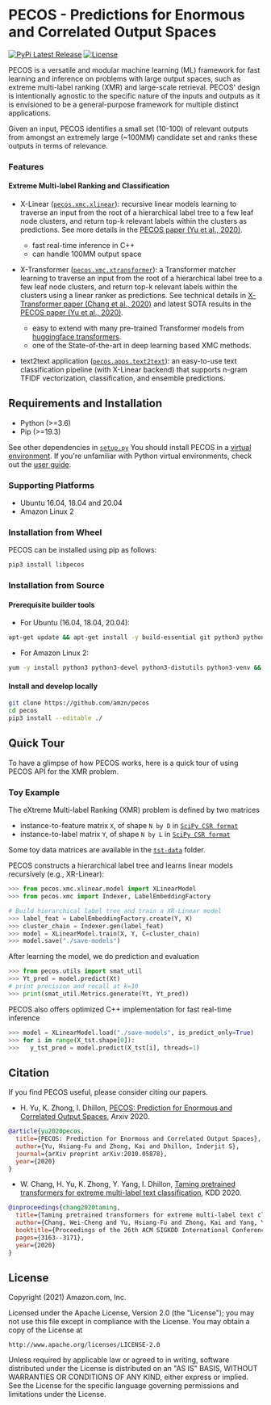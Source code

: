# PECOS - Predictions for Enormous and Correlated Output Spaces

[![PyPi Latest Release](https://img.shields.io/pypi/v/libpecos)](https://img.shields.io/pypi/v/libpecos)
[![License](https://img.shields.io/badge/License-Apache%202.0-blue.svg)](./LICENSE)

PECOS is a versatile and modular machine learning (ML) framework for fast learning and inference on problems with large output spaces, such as extreme multi-label ranking (XMR) and large-scale retrieval.
PECOS' design is intentionally agnostic to the specific nature of the inputs and outputs as it is envisioned to be a general-purpose framework for multiple distinct applications.

Given an input, PECOS identifies a small set (10-100) of relevant outputs from amongst an extremely large (~100MM) candidate set and ranks these outputs in terms of relevance. 


### Features

#### Extreme Multi-label Ranking and Classification
* X-Linear ([`pecos.xmc.xlinear`](pecos/xmc/xlinear/README.md)): recursive linear models learning to traverse an input from the root of a hierarchical label tree to a few leaf node clusters, and return top-k relevant labels within the clusters as predictions. See more details in the [PECOS paper (Yu et al., 2020)](https://arxiv.org/pdf/2010.05878.pdf).
  + fast real-time inference in C++
  + can handle 100MM output space

* X-Transformer ([`pecos.xmc.xtransformer`](pecos/xmc/xtransformer/README.md)): a Transformer matcher learning to traverse an input from the root of a hierarchical label tree to a few leaf node clusters, and return top-k relevant labels within the clusters using a linear ranker as predictions. See technical details in [X-Transformer paper (Chang et al., 2020)](https://arxiv.org/pdf/1905.02331.pdf) and latest SOTA results in the [PECOS paper (Yu et al., 2020)](https://arxiv.org/pdf/2010.05878.pdf).
  + easy to extend with many pre-trained Transformer models from [huggingface transformers](https://github.com/huggingface/transformers).
  + one of the State-of-the-art in deep learning based XMC methods.

* text2text application ([`pecos.apps.text2text`](pecos/apps/text2text/README.md)): an easy-to-use text classification pipeline (with X-Linear backend) that supports n-gram TFIDF vectorization, classification, and ensemble predictions. 



## Requirements and Installation

* Python (>=3.6)
* Pip (>=19.3)

See other dependencies in [`setup.py`](https://github.com/amzn/pecos/blob/mainline/setup.py#L135)
You should install PECOS in a [virtual environment](https://docs.python.org/3/library/venv.html).
If you're unfamiliar with Python virtual environments, check out the [user guide](https://packaging.python.org/guides/installing-using-pip-and-virtual-environments/).

### Supporting Platforms
* Ubuntu 16.04, 18.04 and 20.04
* Amazon Linux 2

### Installation from Wheel


PECOS can be installed using pip as follows:
```bash
pip3 install libpecos
```

### Installation from Source

#### Prerequisite builder tools
* For Ubuntu (16.04, 18.04, 20.04):
``` bash
apt-get update && apt-get install -y build-essential git python3 python3-distutils python3-venv
```
* For Amazon Linux 2:
``` bash
yum -y install python3 python3-devel python3-distutils python3-venv &&  yum -y install groupinstall 'Development Tools' 
```

#### Install and develop locally
```bash
git clone https://github.com/amzn/pecos
cd pecos
pip3 install --editable ./
```


## Quick Tour
To have a glimpse of how PECOS works, here is a quick tour of using PECOS API for the XMR problem.

### Toy Example
The eXtreme Multi-label Ranking (XMR) problem is defined by two matrices
* instance-to-feature matrix `X`, of shape `N by D` in [`SciPy CSR format`](https://docs.scipy.org/doc/scipy/reference/generated/scipy.sparse.csr_matrix.html)
* instance-to-label matrix `Y`, of shape `N by L` in [`SciPy CSR format`](https://docs.scipy.org/doc/scipy/reference/generated/scipy.sparse.csr_matrix.html)

Some toy data matrices are available in the [`tst-data`](https://github.com/amzn/pecos/tree/mainline/test/tst-data/xmc/xlinear) folder. 

PECOS constructs a hierarchical label tree and learns linear models recursively (e.g., XR-Linear):
```python
>>> from pecos.xmc.xlinear.model import XLinearModel
>>> from pecos.xmc import Indexer, LabelEmbeddingFactory

# Build hierarchical label tree and train a XR-Linear model
>>> label_feat = LabelEmbeddingFactory.create(Y, X)
>>> cluster_chain = Indexer.gen(label_feat)
>>> model = XLinearModel.train(X, Y, C=cluster_chain)
>>> model.save("./save-models")
```

After learning the model, we do prediction and evaluation 
```python
>>> from pecos.utils import smat_util
>>> Yt_pred = model.predict(Xt)
# print precision and recall at k=10
>>> print(smat_util.Metrics.generate(Yt, Yt_pred))
```

PECOS also offers optimized C++ implementation for fast real-time inference
```python
>>> model = XLinearModel.load("./save-models", is_predict_only=True)
>>> for i in range(X_tst.shape[0]):
>>>   y_tst_pred = model.predict(X_tst[i], threads=1)
```


## Citation

If you find PECOS useful, please consider citing our papers.

* H. Yu, K. Zhong, I. Dhillon, [PECOS: Prediction for Enormous and Correlated Output Spaces](https://arxiv.org/pdf/2010.05878.pdf), Arxiv 2020. 
```bibtex
@article{yu2020pecos,
  title={PECOS: Prediction for Enormous and Correlated Output Spaces},
  author={Yu, Hsiang-Fu and Zhong, Kai and Dhillon, Inderjit S},
  journal={arXiv preprint arXiv:2010.05878},
  year={2020}
}
```

* W. Chang, H. Yu, K. Zhong, Y. Yang, I. Dhillon, [Taming pretrained transformers for extreme multi-label text classification](https://arxiv.org/pdf/1905.02331.pdf), KDD 2020.
```bibtex
@inproceedings{chang2020taming,
  title={Taming pretrained transformers for extreme multi-label text classification},
  author={Chang, Wei-Cheng and Yu, Hsiang-Fu and Zhong, Kai and Yang, Yiming and Dhillon, Inderjit S},
  booktitle={Proceedings of the 26th ACM SIGKDD International Conference on Knowledge Discovery \& Data Mining},
  pages={3163--3171},
  year={2020}
}
```

## License

Copyright (2021) Amazon.com, Inc.
 
Licensed under the Apache License, Version 2.0 (the "License");
you may not use this file except in compliance with the License.
You may obtain a copy of the License at
 
    http://www.apache.org/licenses/LICENSE-2.0
 
Unless required by applicable law or agreed to in writing, software
distributed under the License is distributed on an "AS IS" BASIS,
WITHOUT WARRANTIES OR CONDITIONS OF ANY KIND, either express or implied.
See the License for the specific language governing permissions and
limitations under the License.


